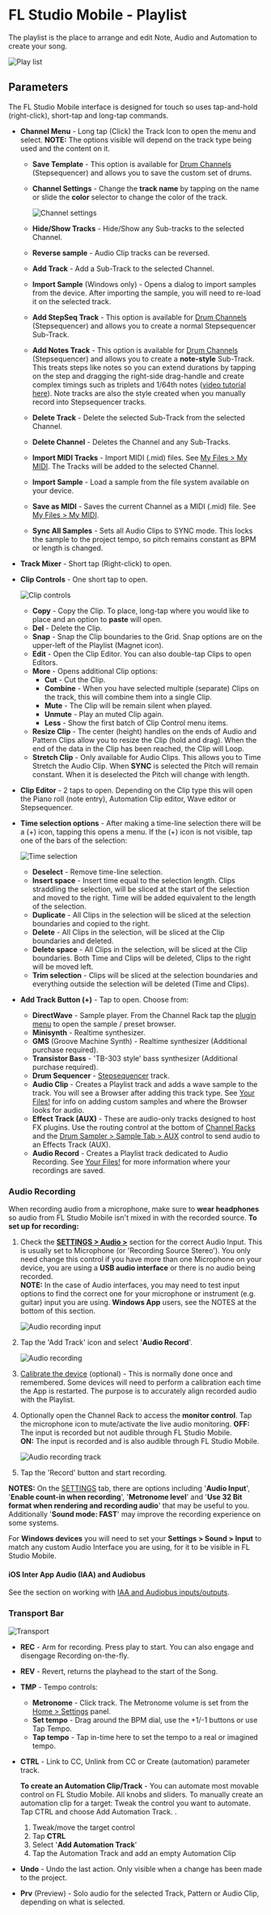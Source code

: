 # FL Studio Mobile - Playlist

The playlist is the place to arrange and edit Note, Audio and Automation to create your song.

![Play list](../assets/playlist/playlist.png)

<a id="paramaters"></a>

## Parameters

The FL Studio Mobile interface is designed for touch so uses tap-and-hold (right-click), short-tap and long-tap commands.

<a id="channel_menu"></a>

*   **Channel Menu** - Long tap (Click) the Track Icon to open the menu and select. **NOTE:** The options visible will depend on the track type being used and the content on it.
    *   **Save Template** - This option is available for [Drum Channels][1] (Stepsequencer) and allows you to save the custom set of drums.
    *   **Channel Settings** - Change the **track name** by tapping on the name or slide the **color** selector to change the color of the track.
        
        ![Channel settings](../assets/playlist/channel_settings.png)
        
    *   **Hide/Show Tracks** - Hide/Show any Sub-tracks to the selected Channel.
    *   **Reverse sample** - Audio Clip tracks can be reversed.
    *   **Add Track** - Add a Sub-Track to the selected Channel.
    *   **Import Sample** (Windows only) - Opens a dialog to import samples from the device. After importing the sample, you will need to re-load it on the selected track.
    *   **Add StepSeq Track** - This option is available for [Drum Channels][1] (Stepsequencer) and allows you to create a normal Stepsequencer Sub-Track.
    *   **Add Notes Track** - This option is available for [Drum Channels][1] (Stepsequencer) and allows you to create a **note-style** Sub-Track. This treats steps like notes so you can extend durations by tapping on the step and dragging the right-side drag-handle and create complex timings such as triplets and 1/64th notes ([video tutorial here][2]). Note tracks are also the style created when you manually record into Stepsequencer tracks.
    *   **Delete Track** - Delete the selected Sub-Track from the selected Channel.
    *   **Delete Channel** - Deletes the Channel and any Sub-Tracks.
    *   **Import MIDI Tracks** - Import MIDI (.mid) files. See [My Files > My MIDI][3]. The Tracks will be added to the selected Channel.
    *   **Import Sample** - Load a sample from the file system available on your device.
    *   **Save as MIDI** - Saves the current Channel as a MIDI (.mid) file. See [My Files > My MIDI][3].
    *   **Sync All Samples** - Sets all Audio Clips to SYNC mode. This locks the sample to the project tempo, so pitch remains constant as BPM or length is changed.
*   **Track Mixer** - Short tap (Right-click) to open.
    
    <a id="playlist_clipcontrols"></a>
    
*   **Clip Controls** - One short tap to open.
    
    ![Clip controls](../assets/playlist/clip_controls.png)
    
    *   **Copy** - Copy the Clip. To place, long-tap where you would like to place and an option to **paste** will open.
    *   **Del** - Delete the Clip.
    *   **Snap** - Snap the Clip boundaries to the Grid. Snap options are on the upper-left of the Playlist (Magnet icon).
    *   **Edit** - Open the Clip Editor. You can also double-tap Clips to open Editors.
    *   **More** - Opens additional Clip options:
        *   **Cut** - Cut the Clip.
        *   **Combine** - When you have selected multiple (separate) Clips on the track, this will combine them into a single Clip.
        *   **Mute** - The Clip will be remain silent when played.
        *   **Unmute** - Play an muted Clip again.
        *   **Less** - Show the first batch of Clip Control menu items.
    *   **Resize Clip** - The center (height) handles on the ends of Audio and Pattern Clips allow you to resize the Clip (hold and drag). When the end of the data in the Clip has been reached, the Clip will Loop.
    *   **Stretch Clip** - Only available for Audio Clips. This allows you to Time Stretch the Audio Clip. When **SYNC** is selected the Pitch will remain constant. When it is deselected the Pitch will change with length.
*   **Clip Editor** - 2 taps to open. Depending on the Clip type this will open the Piano roll (note entry), Automation Clip editor, Wave editor or Stepsequencer.
    
    <a id="playlist_timeselectionmenu"></a>
    
*   **Time selection options** - After making a time-line selection there will be a (+) icon, tapping this opens a menu. If the (+) icon is not visible, tap one of the bars of the selection:
    
    ![Time selection](../assets/playlist/time_selection.png)
    
    *   **Deselect** - Remove time-line selection.
    *   **Insert space** - Insert time equal to the selection length. Clips straddling the selection, will be sliced at the start of the selection and moved to the right. Time will be added equivalent to the length of the selection.
    *   **Duplicate** - All Clips in the selection will be sliced at the selection boundaries and copied to the right.
    *   **Delete** - All Clips in the selection, will be sliced at the Clip boundaries and deleted.
    *   **Delete space** - All Clips in the selection, will be sliced at the Clip boundaries. Both Time and Clips will be deleted, Clips to the right will be moved left.
    *   **Trim selection** - Clips will be sliced at the selection boundaries and everything outside the selection will be deleted (Time and Clips).
    
    <a id="add_track"></a>
    
*   **Add Track Button (+)** - Tap to open. Choose from:
    *   **DirectWave** - Sample player. From the Channel Rack tap the [plugin menu][4] to open the sample / preset browser.
    *   **Minisynth** - Realtime synthesizer.
    *   **GMS** (Groove Machine Synth) - Realtime synthesizer (Additional purchase required).
    *   **Transistor Bass** - 'TB-303 style' bass synthesizer (Additional purchase required).
    *   **Drum Sequencer** - [Stepsequencer][1] track.
    *   **Audio Clip** - Creates a Playlist track and adds a wave sample to the track. You will see a Browser after adding this track type. See [Your Files!][3] for info on adding custom samples and where the Browser looks for audio.
    *   **Effect Track (AUX)** - These are audio-only tracks designed to host FX plugins. Use the routing control at the bottom of [Channel Racks][5] and the [Drum Sampler > Sample Tab > AUX][6] control to send audio to an Effects Track (AUX).
    *   **Audio Record** - Creates a Playlist track dedicated to Audio Recording. See [Your Files!][3] for more information where your recordings are saved.

<a id="audiorecording"></a>

### Audio Recording

When recording audio from a microphone, make sure to **wear headphones** so audio from FL Studio Mobile isn't mixed in with the recorded source. **To set up for recording:**

1.  Check the **[SETTINGS > Audio >][7]** section for the correct Audio Input. This is usually set to Microphone (or 'Recording Source Stereo'). You only need change this control if you have more than one Microphone on your device, you are using a **USB audio interface** or there is no audio being recorded.  
    **NOTE:** In the case of Audio interfaces, you may need to test input options to find the correct one for your microphone or instrument (e.g. guitar) input you are using. **Windows App** users, see the NOTES at the bottom of this section.
    
    ![Audio recording input](../assets/playlist/audio_recording_input.png)
    
2.  Tap the 'Add Track' icon and select '**Audio Record**'.
    
    ![Audio recording](../assets/playlist/audio_recording.png)
    
3.  [Calibrate the device][8] (optional) - This is normally done once and remembered. Some devices will need to perform a calibration each time the App is restarted. The purpose is to accurately align recorded audio with the Playlist.
4.  Optionally open the Channel Rack to access the **monitor control**. Tap the microphone icon to mute/activate the live audio monitoring.
    **OFF:** The input is recorded but not audible through FL Studio Mobile.  
    **ON:** The input is recorded and is also audible through FL Studio Mobile.
    
    ![Audio recording track](../assets/playlist/audio_recording_track.png)
    
5.  Tap the 'Record' button and start recording.

**NOTES:** On the [SETTINGS][9] tab, there are options including '**Audio Input**', '**Enable count-in when recording**', '**Metronome level**' and '**Use 32 Bit format when rendering and recording audio**' that may be useful to you. Additionally '**Sound mode: FAST**' may improve the recording experience on some systems.

For **Windows devices** you will need to set your **Settings > Sound > Input** to match any custom Audio Interface you are using, for it to be visible in FL Studio Mobile.

#### iOS Inter App Audio (IAA) and Audiobus

See the section on working with [IAA and Audiobus inputs/outputs][10].

<a id="flmobile_transportbar"></a>

### Transport Bar

![Transport](../assets/playlist/transport.png)

*   **REC** - Arm for recording. Press play to start. You can also engage and disengage Recording on-the-fly.
*   **REV** - Revert, returns the playhead to the start of the Song.
*   **TMP** - Tempo controls:
    *   **Metronome** - Click track. The Metronome volume is set from the [Home > Settings][11] panel.
    *   **Set tempo** - Drag around the BPM dial, use the +1/-1 buttons or use Tap Tempo.
    *   **Tap tempo** - Tap in-time here to set the tempo to a real or imagined tempo.
*   **CTRL** - Link to CC, Unlink from CC or Create (automation) parameter track.
    
    **To create an Automation Clip/Track** - You can automate most movable control on FL Studio Mobile. All knobs and sliders. To manually create an automation clip for a target: Tweak the control you want to automate. Tap CTRL and choose Add Automation Track. .
    
    1.  Tweak/move the target control
    2.  Tap **CTRL**
    3.  Select '**Add Automation Track**'
    4.  Tap the Automation Track and add an empty Automation Clip
*   **Undo** - Undo the last action. Only visible when a change has been made to the project.
*   **Prv** (Preview) - Solo audio for the selected Track, Pattern or Audio Clip, depending on what is selected.

[1]: Editors.md#stepsequencer
[2]: Editors.md#stepsequencer_advanced
[3]: HomePanel.md#userdata
[4]: Rack.md#pluginmodule
[5]: Rack.md
[6]: Editors.md#drumtrack_tabs
[7]: HomePanel.md#audio
[8]: HomePanel.md#latency_compensation
[9]: HomePanel.md#settings
[10]: iOS_InterApp.md
[11]: HomePanel.md